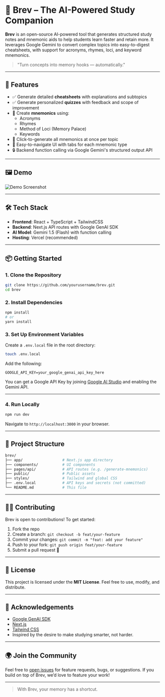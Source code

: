 # 🧠 Brev – The AI-Powered Study Companion

**Brev** is an open-source AI-powered tool that generates structured study notes and mnemonic aids to help students learn faster and retain more. It leverages Google Gemini to convert complex topics into easy-to-digest cheatsheets, with support for acronyms, rhymes, loci, and keyword mnemonics.

> "Turn concepts into memory hooks — automatically."

---

## 🚀 Features

- ✅ Generate detailed **cheatsheets** with explanations and subtopics
- ✅ Generate personalized **quizzes** with feedback and scope of improvement
- 🧠 Create **mnemonics** using:
  - Acronyms
  - Rhymes
  - Method of Loci (Memory Palace)
  - Keywords
- 🔄 Click-to-generate all mnemonics at once per topic
- 📘 Easy-to-navigate UI with tabs for each mnemonic type
- 🔒 Backend function calling via Google Gemini's structured output API

---

## 🖼 Demo

![Demo Screenshot](./public/demo.png)

---

## 🛠 Tech Stack

- **Frontend**: React + TypeScript + TailwindCSS
- **Backend**: Next.js API routes with Google GenAI SDK
- **AI Model**: Gemini 1.5 (Flash) with function calling
- **Hosting**: Vercel (recommended)

---

## 📦 Getting Started

### 1. Clone the Repository

```bash
git clone https://github.com/yourusername/brev.git
cd brev
````

### 2. Install Dependencies

```bash
npm install
# or
yarn install
```

### 3. Set Up Environment Variables

Create a `.env.local` file in the root directory:

```bash
touch .env.local
```

Add the following:

```env
GOOGLE_API_KEY=your_google_genai_api_key_here
```

You can get a Google API Key by joining [Google AI Studio](https://makersuite.google.com/) and enabling the Gemini API.

---

### 4. Run Locally

```bash
npm run dev
```

Navigate to `http://localhost:3000` in your browser.

---

## 📁 Project Structure

```bash
brev/
├── app/                  # Next.js app directory
├── components/           # UI components
├── pages/api/            # API routes (e.g. /generate-mnemonics)
├── public/               # Public assets
├── styles/               # Tailwind and global CSS
├── .env.local            # API keys and secrets (not committed)
└── README.md             # This file
```
---

## 🧑‍💻 Contributing

Brev is open to contributions! To get started:

1. Fork the repo
2. Create a branch: `git checkout -b feat/your-feature`
3. Commit your changes: `git commit -m "feat: add your feature"`
4. Push to your fork: `git push origin feat/your-feature`
5. Submit a pull request 🚀

---

## 📝 License

This project is licensed under the **MIT License**. Feel free to use, modify, and distribute.

---

## 🙌 Acknowledgements

* [Google GenAI SDK](https://www.npmjs.com/package/@google/genai)
* [Next.js](https://nextjs.org/)
* [Tailwind CSS](https://tailwindcss.com/)
* Inspired by the desire to make studying smarter, not harder.

---

## 🌍 Join the Community

Feel free to [open issues](https://github.com/Adwaitsharadmore/Brev/issues) for feature requests, bugs, or suggestions. If you build on top of Brev, we’d love to feature your work!

---

> With Brev, your memory has a shortcut.

```
